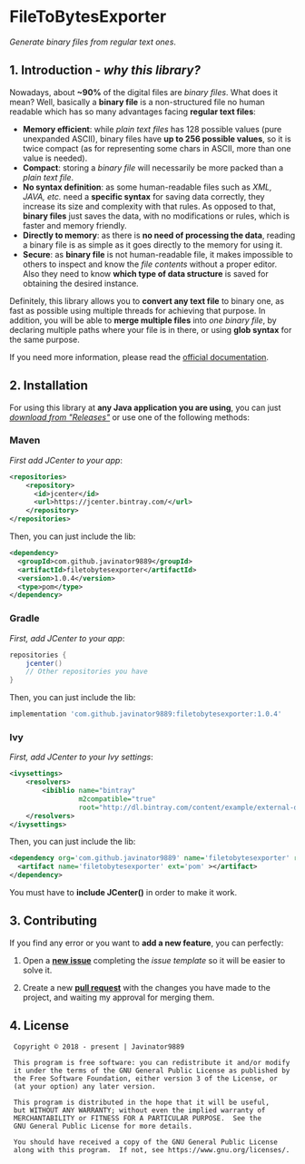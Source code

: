 # FileToBytesExporter
*Generate binary files from regular text ones*.

## 1. Introduction - *why this library?*

Nowadays, about **~90%** of the digital files are *binary files*. What does it mean? Well, 
basically a **binary file** is a non-structured file no human readable which has so many 
advantages facing **regular text files**:

<ul>
<li>
   <b>Memory efficient</b>: while <i>plain text files</i> has 128 possible values (pure
   unexpanded ASCII), binary files have <b>up to 256 possible values</b>, so it is twice compact (as
   for representing some chars in ASCII, more than one value is needed).
</li>
<li>
   <b>Compact</b>: storing a <i>binary file</i> will necessarily be more packed than a
   <i>plain text file</i>.
</li>
<li>
   <b>No syntax definition</b>: as some human-readable files such as <i>XML, JAVA, etc.
</i> need a <b>specific syntax</b> for saving data correctly, they increase its size and
   complexity with that rules. As opposed to that, <b>binary files</b> just saves the data, with no
   modifications or rules, which is faster and memory friendly.
</li>
<li>
   <b>Directly to memory</b>: as there is <b>no need of processing the data</b>, reading
   a binary file is as simple as it goes directly to the memory for using it.
</li>
<li>
   <b>Secure</b>: as <b>binary file</b> is not human-readable file, it makes impossible
   to others to inspect and know the <i>file contents</i> without a proper editor. Also they need to
   know <b>which type of data structure</b> is saved for obtaining the desired instance.
</li>
</ul>

Definitely, this library allows you to **convert any text file** to binary one, as fast as 
possible using multiple threads for achieving that purpose. In addition, you will be able to 
**merge multiple files** into *one binary file*, by declaring multiple paths where your file is 
in there, or using **glob syntax** for the same purpose.

If you need more information, please read the 
[official documentation](https://javinator9889.github.io/FileToBytesExporter/).

## 2. Installation

For using this library at **any Java application you are using**, you can just *[download from 
"Releases"](https://github.com/Javinator9889/FileToBytesExporter/releases)* or use one of the 
following methods:

### Maven
*First add JCenter to your app*:
```xml
<repositories>
    <repository>
      <id>jcenter</id>
      <url>https://jcenter.bintray.com/</url>
    </repository>
</repositories>
```

Then, you can just include the lib:
```xml
<dependency>
  <groupId>com.github.javinator9889</groupId>
  <artifactId>filetobytesexporter</artifactId>
  <version>1.0.4</version>
  <type>pom</type>
</dependency>
```

### Gradle
*First, add JCenter to your app*:
```groovy
repositories {
    jcenter()
    // Other repositories you have
}
```

Then, you can just include the lib:
```groovy
implementation 'com.github.javinator9889:filetobytesexporter:1.0.4'
```

### Ivy
*First, add JCenter to your Ivy settings*:
```xml
<ivysettings>
    <resolvers>
        <ibiblio name="bintray"
                 m2compatible="true"
                 root="http://dl.bintray.com/content/example/external-deps"/>
    </resolvers>
</ivysettings>
```

Then, you can just include the lib:
```xml
<dependency org='com.github.javinator9889' name='filetobytesexporter' rev='1.0.4'>
  <artifact name='filetobytesexporter' ext='pom' ></artifact>
</dependency>
```

You must have to **include JCenter()** in order to make it work.

## 3. Contributing

If you find any error or you want to **add a new feature**, you can perfectly:
1. Open a **[new issue](https://github.com/Javinator9889/FileToBytesExporter/issues)** completing
 the *issue template* so it will be easier to solve it.
 
2. Create a new **[pull request](https://github.com/Javinator9889/FileToBytesExporter/pulls)** 
with the changes you have made to the project, and waiting my approval for merging them.
## 4. License
 
     Copyright © 2018 - present | Javinator9889
 
     This program is free software: you can redistribute it and/or modify
     it under the terms of the GNU General Public License as published by
     the Free Software Foundation, either version 3 of the License, or
     (at your option) any later version.
 
     This program is distributed in the hope that it will be useful,
     but WITHOUT ANY WARRANTY; without even the implied warranty of
     MERCHANTABILITY or FITNESS FOR A PARTICULAR PURPOSE.  See the
     GNU General Public License for more details.
 
     You should have received a copy of the GNU General Public License
     along with this program.  If not, see https://www.gnu.org/licenses/.
     
